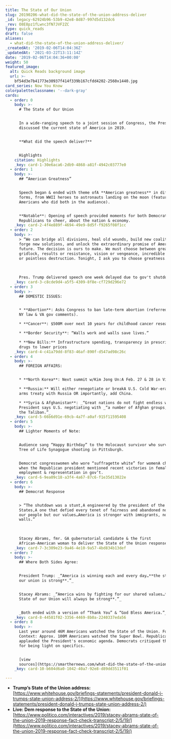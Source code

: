 ```yaml
---
title: The State of Our Union
slug: 20190206-what-did-the-state-of-the-union-address-deliver
_id: legacy-62924b96-53b9-42e8-8d87-997d5d132dc6
_rev: O8E8pz1fLwnc3fN7JVF2ZC
type: quick_reads
draft: false
aliases:
  - what-did-the-state-of-the-union-address-deliver/
_createdAt: '2019-02-06T14:04:36Z'
_updatedAt: '2021-03-22T13:11:14Z'
date: '2019-02-06T14:04:36+00:00'
weight: 50
featured_image:
  alt: Quick Reads background image
  url: >-
    bf54d3e7b41773e30937f414f339b167cfdd4202-2560x1440.jpg
card_series: Now You Know
colorpaletteclassname: '--dark-gray'
cards:
  - order: 0
    body: >-
      # The State of Our Union


      In a wide-ranging speech to a joint session of Congress, the President
      discussed the current state of America in 2019.


      **What did the speech deliver?**


      Highlights
    citation: Highlights
    _key: card-1-30e6aca6-2db9-4868-a81f-4942c03777e0
  - order: 1
    body: >-
      ## “American Greatness”


      Speech began & ended with theme ofA **American greatness** in different
      forms, from WWII heroes to astronauts landing on the moon (featuring
      Americans who did both in the audience).


      **Notable**: Opening of speech provided moments for both Democrats &
      Republicans to cheer, about the nation & economy.
    _key: card-2-4f4e889f-4694-49e9-8d5f-f9265f08f1cc
  - order: 2
    body: >-
      > “We can bridge all divisions, heal old wounds, build new coalitions,
      forge new solutions, and unlock the extraordinary promise of America’s
      future. The decision is ours to make. We must choose between greatness or
      gridlock, results or resistance, vision or vengeance, incredible progress
      or pointless destruction. Tonight, I ask you to choose greatness.”  
        
        
        
      Pres. Trump delivered speech one week delayed due to gov't shutdown.
    _key: card-3-c8cde9d4-a5f5-4309-8f8e-cf729d296e72
  - order: 3
    body: >-
      ## DOMESTIC ISSUES:


      * **Abortion**: Asks Congress to ban late-term abortion (referred to new
      NY law & VA gov comments).

      * **Cancer**: $500M over next 10 years for childhood cancer research.

      * **Border Security**: “Walls work and walls save lives.”

      * **New Bills:** Infrastructure spending, transparency in prescription
      drugs to lower prices
    _key: card-4-c41a79dd-8f83-46af-890f-d547ad98c26c
  - order: 4
    body: >-
      ## FOREIGN AFFAIRS:


      * **North Korea**: Next summit w/Kim Jong Un:A Feb. 27 & 28 in Vietnam.

      * **Russia:** Will either renegotiate or breakA U.S. Cold War-era nuclear
      arms treaty with Russia OR importantly, add China.

      * **Syria & Afghanistan**: _“Great nations do not fight endless wars.”A_
      President says U.S. negotiating with _“a number of Afghan groups, incl.
      the Taliban.”_
    _key: card-5-66b6d91e-69cb-4a7f-a0af-915f11595408
  - order: 5
    body: >-
      ## Lighter Moments of Note:


      Audience sang “Happy Birthday” to the Holocaust survivor who survived the
      Tree of Life Synagogue shooting in Pittsburgh.


      Democrat congresswomen who wore “suffragette white” for womenA cheered
      when the Republican president mentioned recent victories in female
      employment & representation in gov’t.
    _key: card-6-9ea09c18-a3f4-4a67-87c6-f1e35d13022e
  - order: 6
    body: >-
      ## Democrat Response


      > “The shutdown was a stunt,A engineered by the president of the United
      States,A one that defied every tenet of fairness and abandoned not just
      our people but our values…America is stronger with immigrants, not
      walls.”  
        
        
        
      Stacey Abrams, fmr. GA gubernatorial candidate & the first
      African-American woman to deliver the State of the Union response.
    _key: card-7-3c309e23-9a46-4e10-9a57-4bd834b13def
  - order: 7
    body: >-
      ## Where Both Sides Agree:


      President Trump: _“America is winning each and every day…**the state of
      our union is strong**.”_


      Stacey Abrams: _“America wins by fighting for our shared values…**the
      State of our Union will always be strong**.”_


      _Both ended with a version of “Thank You” & “God Bless America.”_
    _key: card-8-44581f02-3356-4469-8b0a-2240337eda56
  - order: 8
    body: >-
      Last year around 46M Americans watched the State of the Union. For
      Context: Approx. 100M Americans watched the Super Bowl. Republicans
      applauded the President's economic agenda. Democrats critiqued the speech
      for being light on specifics.


      [view
      sources](https://smarthernews.com/what-did-the-state-of-the-union-address-deliver/)
    _key: card-10-b604d6a0-1042-40a7-92e8-d89dd3511f01

---
```

* **Trump’s State of the Union address:**  
[https://www.whitehouse.gov/briefings-statements/president-donald-j-trumps-state-union-address-2/](https://www.whitehouse.gov/briefings-statements/president-donald-j-trumps-state-union-address-2/)
* **Live: Dem response to the State of the Union:**  
[https://www.politico.com/interactives/2019/stacey-abrams-state-of-the-union-2019-response-fact-check-transcript-2/5/19/](https://www.politico.com/interactives/2019/stacey-abrams-state-of-the-union-2019-response-fact-check-transcript-2/5/19/)